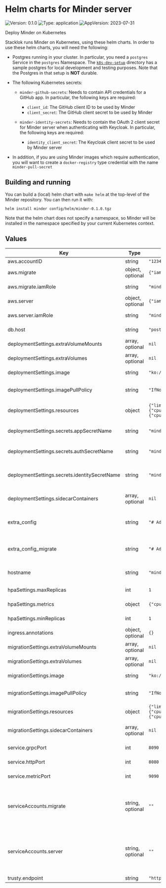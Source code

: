 # Helm charts for Minder server

![Version: 0.1.0](https://img.shields.io/badge/Version-0.1.0-informational?style=for-the-badge)
![Type: application](https://img.shields.io/badge/Type-application-informational?style=for-the-badge)
![AppVersion: 2023-07-31](https://img.shields.io/badge/AppVersion-2023--07--31-informational?style=for-the-badge)

Deploy Minder on Kubernetes

Stacklok runs Minder on Kubernetes, using these helm charts. In order to use
these helm charts, you will need the following:

- Postgres running in your cluster. In particular, you need a `postgres` Service
  in the `postgres` Namespace. The [`k8s-dev-setup`](../k8s-dev-setup/)
  directory has a sample postgres for local development and testing purposes.
  Note that the Postgres in that setup is **NOT** durable.

- The following Kubernetes secrets:

  - `minder-github-secrets`: Needs to contain API credentials for a GitHub
    app. In particular, the following keys are required:
    - `client_id`: The GitHub client ID to be used by Minder
    - `client_secret`: The GitHub client secret to be used by Minder

  - `minder-identity-secrets`: Needs to contain the OAuth 2 client secret for Minder
    server when authenticating with Keycloak. In particular, the following keys are required:
    - `identity_client_secret`: The Keycloak client secret to be used by Minder server

- In addition, if you are using Minder images which require authentication,
  you will want to create a `docker-registry` type credential with the name
  `minder-pull-secret`

## Building and running

You can build a (local) helm chart with `make helm` at the top-level of the
Minder repository. You can then run it with:

```helm
helm install minder config/helm/minder-0.1.0.tgz
```

Note that the helm chart does not specify a namespace, so Minder will be
installed in the namespace specified by your current Kubernetes context.

## Values

| Key | Type | Default | Description |
|-----|------|---------|-------------|
| aws.accountID | string | `"123456789012"` |  |
| aws.migrate | object, optional | `{"iamRole":"minder_migrate_role"}` | AWS IAM migration settings |
| aws.migrate.iamRole | string | `"minder_migrate_role"` | IAM role to use for the migration job |
| aws.server | object, optional | `{"iamRole":"minder_server_role"}` | AWS IAM server settings |
| aws.server.iamRole | string | `"minder_server_role"` | IAM role to use for the server |
| db.host | string | `"postgres.postgres"` | database host to use |
| deploymentSettings.extraVolumeMounts | array, optional | `nil` | Additional volume mounts |
| deploymentSettings.extraVolumes | array, optional | `nil` | Additional volumes to mount |
| deploymentSettings.image | string | `"ko://github.com/stacklok/minder/cmd/server"` | image to use for the main deployment |
| deploymentSettings.imagePullPolicy | string | `"IfNotPresent"` | image pull policy to use for the main deployment |
| deploymentSettings.resources | object | `{"limits":{"cpu":4,"memory":"1.5Gi"},"requests":{"cpu":1,"memory":"1Gi"}}` | resources to use for the main deployment |
| deploymentSettings.secrets.appSecretName | string | `"minder-github-secrets"` | name of the secret containing the github configuration |
| deploymentSettings.secrets.authSecretName | string | `"minder-auth-secrets"` | name of the secret containing the auth configuration |
| deploymentSettings.secrets.identitySecretName | string | `"minder-identity-secrets"` | name of the secret containing the identity configuration |
| deploymentSettings.sidecarContainers | array, optional | `nil` | Additional configuration for sidecar containers |
| extra_config | string | `"# Add content here\n"` | Additional configuration yaml beyond what's in config.yaml.example |
| extra_config_migrate | string | `"# Add even more content here\n"` | Additional configuration yaml that's applied to the migration job |
| hostname | string | `"minder.example.com"` | hostname to ue for the ingress configuration |
| hpaSettings.maxReplicas | int | `1` | maximum number of replicas for the HPA |
| hpaSettings.metrics | object | `{"cpu":{"targetAverageUtilization":60}}` | metrics to use for the HPA |
| hpaSettings.minReplicas | int | `1` | minimum number of replicas for the HPA |
| ingress.annotations | object, optional | `{}` | annotations to use for the ingress |
| migrationSettings.extraVolumeMounts | array, optional | `nil` | Additional volume mounts |
| migrationSettings.extraVolumes | array, optional | `nil` | Additional volumes to mount |
| migrationSettings.image | string | `"ko://github.com/stacklok/minder/cmd/server"` | image to use for the migration job |
| migrationSettings.imagePullPolicy | string | `"IfNotPresent"` | image pull policy to use for the migration job |
| migrationSettings.resources | object | `{"limits":{"cpu":1,"memory":"300Mi"},"requests":{"cpu":"200m","memory":"200Mi"}}` | resources to use for the migration job |
| migrationSettings.sidecarContainers | array, optional | `nil` | Additional configuration for sidecar containers |
| service.grpcPort | int | `8090` | port for the gRPC API |
| service.httpPort | int | `8080` | port for the HTTP API |
| service.metricPort | int | `9090` | port for the metrics endpoint |
| serviceAccounts.migrate | string, optional | `""` | If non-empty, minder will use the named ServiceAccount resources rather than creating a ServiceAccount |
| serviceAccounts.server | string, optional | `""` | If non-empty, minder will use the named ServiceAccount resources rather than creating a ServiceAccount |
| trusty.endpoint | string | `"https://api.trustypkg.dev"` | trusty host to use |